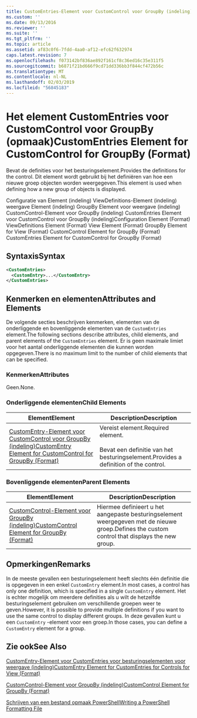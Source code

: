 ```yaml
---
title: CustomEntries-Element voor CustomControl voor GroupBy (indeling) | Microsoft Docs
ms.custom: ''
ms.date: 09/13/2016
ms.reviewer: ''
ms.suite: ''
ms.tgt_pltfrm: ''
ms.topic: article
ms.assetid: af83c0f6-7fdd-4aa0-af12-efc62f632974
caps.latest.revision: 7
ms.openlocfilehash: f073142bf836ae892f161cf8c36ed16c35e311f5
ms.sourcegitcommit: b6871f21bd666f9cd71dd336bb3f844cf472b56c
ms.translationtype: MT
ms.contentlocale: nl-NL
ms.lasthandoff: 02/03/2019
ms.locfileid: "56845183"
---
```

# <a name="customentries-element-for-customcontrol-for-groupby-format"></a><span data-ttu-id="bc84f-102">Het element CustomEntries voor CustomControl voor GroupBy (opmaak)</span><span class="sxs-lookup"><span data-stu-id="bc84f-102">CustomEntries Element for CustomControl for GroupBy (Format)</span></span>

<span data-ttu-id="bc84f-103">Bevat de definities voor het besturingselement.</span><span class="sxs-lookup"><span data-stu-id="bc84f-103">Provides the definitions for the control.</span></span> <span data-ttu-id="bc84f-104">Dit element wordt gebruikt bij het definiëren van hoe een nieuwe groep objecten worden weergegeven.</span><span class="sxs-lookup"><span data-stu-id="bc84f-104">This element is used when defining how a new group of objects is displayed.</span></span>

<span data-ttu-id="bc84f-105">Configuratie van Element (indeling) ViewDefinitions-Element (indeling) weergave Element (indeling) GroupBy Element voor weergave (indeling) CustomControl-Element voor GroupBy (indeling) CustomEntries Element voor CustomControl voor GroupBy (indeling)</span><span class="sxs-lookup"><span data-stu-id="bc84f-105">Configuration Element (Format) ViewDefinitions Element (Format) View Element (Format) GroupBy Element for View (Format) CustomControl Element for GroupBy (Format) CustomEntries Element for CustomControl for GroupBy (Format)</span></span>

## <a name="syntax"></a><span data-ttu-id="bc84f-106">Syntaxis</span><span class="sxs-lookup"><span data-stu-id="bc84f-106">Syntax</span></span>

```xml
<CustomEntries>
  <CustomEntry>...</CustomEntry>
</CustomEntries>
```

## <a name="attributes-and-elements"></a><span data-ttu-id="bc84f-107">Kenmerken en elementen</span><span class="sxs-lookup"><span data-stu-id="bc84f-107">Attributes and Elements</span></span>

<span data-ttu-id="bc84f-108">De volgende secties beschrijven kenmerken, elementen van de onderliggende en bovenliggende elementen van de `CustomEntries` element.</span><span class="sxs-lookup"><span data-stu-id="bc84f-108">The following sections describe attributes, child elements, and parent elements of the `CustomEntries` element.</span></span> <span data-ttu-id="bc84f-109">Er is geen maximale limiet voor het aantal onderliggende elementen die kunnen worden opgegeven.</span><span class="sxs-lookup"><span data-stu-id="bc84f-109">There is no maximum limit to the number of child elements that can be specified.</span></span>

### <a name="attributes"></a><span data-ttu-id="bc84f-110">Kenmerken</span><span class="sxs-lookup"><span data-stu-id="bc84f-110">Attributes</span></span>

<span data-ttu-id="bc84f-111">Geen.</span><span class="sxs-lookup"><span data-stu-id="bc84f-111">None.</span></span>

### <a name="child-elements"></a><span data-ttu-id="bc84f-112">Onderliggende elementen</span><span class="sxs-lookup"><span data-stu-id="bc84f-112">Child Elements</span></span>

|<span data-ttu-id="bc84f-113">Element</span><span class="sxs-lookup"><span data-stu-id="bc84f-113">Element</span></span>|<span data-ttu-id="bc84f-114">Description</span><span class="sxs-lookup"><span data-stu-id="bc84f-114">Description</span></span>|
|-------------|-----------------|
|[<span data-ttu-id="bc84f-115">CustomEntry-Element voor CustomControl voor GroupBy (indeling)</span><span class="sxs-lookup"><span data-stu-id="bc84f-115">CustomEntry Element for CustomControl for GroupBy (Format)</span></span>](./customentry-element-for-customcontrol-for-groupby-format.md)|<span data-ttu-id="bc84f-116">Vereist element.</span><span class="sxs-lookup"><span data-stu-id="bc84f-116">Required element.</span></span><br /><br /> <span data-ttu-id="bc84f-117">Bevat een definitie van het besturingselement.</span><span class="sxs-lookup"><span data-stu-id="bc84f-117">Provides a definition of the control.</span></span>|

### <a name="parent-elements"></a><span data-ttu-id="bc84f-118">Bovenliggende elementen</span><span class="sxs-lookup"><span data-stu-id="bc84f-118">Parent Elements</span></span>

|<span data-ttu-id="bc84f-119">Element</span><span class="sxs-lookup"><span data-stu-id="bc84f-119">Element</span></span>|<span data-ttu-id="bc84f-120">Description</span><span class="sxs-lookup"><span data-stu-id="bc84f-120">Description</span></span>|
|-------------|-----------------|
|[<span data-ttu-id="bc84f-121">CustomControl-Element voor GroupBy (indeling)</span><span class="sxs-lookup"><span data-stu-id="bc84f-121">CustomControl Element for GroupBy (Format)</span></span>](./customcontrol-element-for-groupby-format.md)|<span data-ttu-id="bc84f-122">Hiermee definieert u het aangepaste besturingselement weergegeven met de nieuwe groep.</span><span class="sxs-lookup"><span data-stu-id="bc84f-122">Defines the custom control that displays the new group.</span></span>|

## <a name="remarks"></a><span data-ttu-id="bc84f-123">Opmerkingen</span><span class="sxs-lookup"><span data-stu-id="bc84f-123">Remarks</span></span>

<span data-ttu-id="bc84f-124">In de meeste gevallen een besturingselement heeft slechts één definitie die is opgegeven in een enkel `CustomEntry` element.</span><span class="sxs-lookup"><span data-stu-id="bc84f-124">In most cases, a control has only one definition, which is specified in a single `CustomEntry` element.</span></span> <span data-ttu-id="bc84f-125">Het is echter mogelijk om meerdere definities als u wilt de hetzelfde besturingselement gebruiken om verschillende groepen weer te geven.</span><span class="sxs-lookup"><span data-stu-id="bc84f-125">However, it is possible to provide multiple definitions if you want to use the same control to display different groups.</span></span> <span data-ttu-id="bc84f-126">In deze gevallen kunt u een `CustomEntry` -element voor een groep.</span><span class="sxs-lookup"><span data-stu-id="bc84f-126">In those cases, you can define a `CustomEntry` element for a group.</span></span>

## <a name="see-also"></a><span data-ttu-id="bc84f-127">Zie ook</span><span class="sxs-lookup"><span data-stu-id="bc84f-127">See Also</span></span>

[<span data-ttu-id="bc84f-128">CustomEntry-Element voor CustomEntries voor besturingselementen voor weergave (indeling)</span><span class="sxs-lookup"><span data-stu-id="bc84f-128">CustomEntry Element for CustomEntries for Controls for View (Format)</span></span>](./customentry-element-for-customentries-for-controls-for-view-format.md)

[<span data-ttu-id="bc84f-129">CustomControl-Element voor GroupBy (indeling)</span><span class="sxs-lookup"><span data-stu-id="bc84f-129">CustomControl Element for GroupBy (Format)</span></span>](./customcontrol-element-for-groupby-format.md)

[<span data-ttu-id="bc84f-130">Schrijven van een bestand opmaak PowerShell</span><span class="sxs-lookup"><span data-stu-id="bc84f-130">Writing a PowerShell Formatting File</span></span>](./writing-a-powershell-formatting-file.md)
